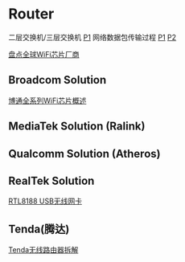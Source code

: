 # Router
二层交换机/三层交换机
[P1](https://user-images.githubusercontent.com/32056331/114347220-31a20200-9b97-11eb-90dc-a50efcbd6a1e.jpg)
网络数据包传输过程
[P1](https://user-images.githubusercontent.com/32056331/114361452-ba756980-9ba8-11eb-9ab8-3350c57f31a1.png)
[P2](https://user-images.githubusercontent.com/32056331/114361474-bf3a1d80-9ba8-11eb-8614-7c2fe008c94e.png)

[盘点全球WiFi芯片厂商](https://user-images.githubusercontent.com/32056331/115324254-2add4580-a1bc-11eb-880b-f3d0fa8308da.png)


## Broadcom Solution
[博通全系列WiFi芯片概述](https://user-images.githubusercontent.com/32056331/115208634-5b2ad280-a12f-11eb-834f-a01a5271c2b6.png)

## MediaTek Solution (Ralink)
## Qualcomm Solution (Atheros)
## RealTek Solution
[RTL8188 USB无线网卡](https://user-images.githubusercontent.com/32056331/115215479-1f473b80-a136-11eb-9da9-baeca6e25f62.png)

## Tenda(腾达)
[Tenda无线路由器拆解](https://user-images.githubusercontent.com/32056331/115321544-a0deae00-a1b6-11eb-8c01-3d53c2cfeaaa.png)



